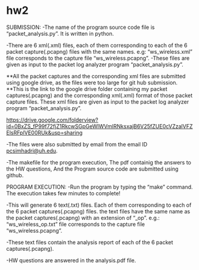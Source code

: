 # hw2
SUBMISSION:
-The name of the program source code file is “packet_analysis.py”. It is written in python.

-There are 6 xml(.xml) files, each of them corresponding to each of the 6 packet capture(.pcapng) files with the same names.
e.g: “ws_wireless.xml” file corresponds to the capture file “ws_wireless.pcapng”.
-These files are given as input to the packet log analyzer program “packet_analysis.py”.

**All the packet captures and the corresponding xml files are submitted using google drive, as the files were too large for git hub submission.
**This is the link to the google drive folder containing my packet captures(.pcapng) and the corresponding xml(.xml) format of those packet capture files. These xml files are given as input to the packet log analyzer program “packet_analysis.py”.

https://drive.google.com/folderview?id=0BxZS_fP99f72fjZ1RkcwSGpGeWlWVmlRNksxajB6V25fZUE0cVZzalVFZElsRFplVE00RUk&usp=sharing

-The files were also submitted by email from the email ID pcsimhadri@uh.edu.

-The makefile for the program execution, The pdf containig the answers to the HW questions, And the Program source code are submitted using github. 

PROGRAM EXECUTION:
-Run the program by typing the “make” command. The execution takes few minutes to complete!

-This will generate 6 text(.txt) files. Each of them corresponding to each of the 6 packet captures(.pcapng) files. the text files have the same name as the packet captures(.pcapng) with an extension of “_op”.
e.g.:  “ws_wireless_op.txt” file corresponds to the capture file “ws_wireless.pcapng”.

-These text files contain the analysis report of each of the 6 packet captures(.pcapng). 

-HW questions are answered in the analysis.pdf file.
